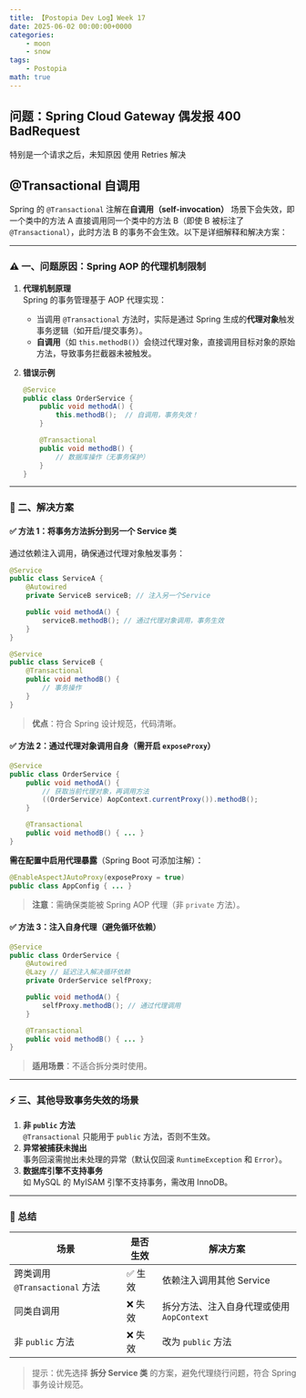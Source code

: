 ```yaml
---
title: 【Postopia Dev Log】Week 17
date: 2025-06-02 00:00:00+0000
categories: 
    - moon
    - snow
tags:
    - Postopia
math: true
---
```


## 问题：Spring Cloud Gateway 偶发报 400 BadRequest
特别是一个请求之后，未知原因
使用 Retries 解决

## @Transactional 自调用
Spring 的 `@Transactional` 注解在**自调用（self-invocation）** 场景下会失效，即一个类中的方法 A 直接调用同一个类中的方法 B（即使 B 被标注了 `@Transactional`），此时方法 B 的事务不会生效。以下是详细解释和解决方案：

---

### ⚠️ 一、问题原因：Spring AOP 的代理机制限制
1. **代理机制原理**  
   Spring 的事务管理基于 AOP 代理实现：
   - 当调用 `@Transactional` 方法时，实际是通过 Spring 生成的**代理对象**触发事务逻辑（如开启/提交事务）。
   - **自调用**（如 `this.methodB()`）会绕过代理对象，直接调用目标对象的原始方法，导致事务拦截器未被触发。

2. **错误示例**  
   ```java
   @Service
   public class OrderService {
       public void methodA() {
           this.methodB();  // 自调用，事务失效！
       }
   
       @Transactional
       public void methodB() { 
           // 数据库操作（无事务保护）
       }
   }
   ```

---

### 🔧 二、解决方案
#### ✅ 方法 1：将事务方法拆分到另一个 Service 类
通过依赖注入调用，确保通过代理对象触发事务：
```java
@Service
public class ServiceA {
    @Autowired
    private ServiceB serviceB; // 注入另一个Service

    public void methodA() {
        serviceB.methodB(); // 通过代理对象调用，事务生效
    }
}

@Service
public class ServiceB {
    @Transactional
    public void methodB() { 
        // 事务操作
    }
}
```
> **优点**：符合 Spring 设计规范，代码清晰。

#### ✅ 方法 2：通过代理对象调用自身（需开启 `exposeProxy`）
```java
@Service
public class OrderService {
    public void methodA() {
        // 获取当前代理对象，再调用方法
        ((OrderService) AopContext.currentProxy()).methodB();
    }

    @Transactional
    public void methodB() { ... }
}
```
**需在配置中启用代理暴露**（Spring Boot 可添加注解）：
```java
@EnableAspectJAutoProxy(exposeProxy = true)
public class AppConfig { ... }
```
> **注意**：需确保类能被 Spring AOP 代理（非 `private` 方法）。

#### ✅ 方法 3：注入自身代理（避免循环依赖）
```java
@Service
public class OrderService {
    @Autowired
    @Lazy // 延迟注入解决循环依赖
    private OrderService selfProxy;

    public void methodA() {
        selfProxy.methodB(); // 通过代理调用
    }

    @Transactional
    public void methodB() { ... }
}
```
> **适用场景**：不适合拆分类时使用。

---

### ⚡ 三、其他导致事务失效的场景
1. **非 `public` 方法**  
   `@Transactional` 只能用于 `public` 方法，否则不生效。
2. **异常被捕获未抛出**  
   事务回滚需抛出未处理的异常（默认仅回滚 `RuntimeException` 和 `Error`）。
3. **数据库引擎不支持事务**  
   如 MySQL 的 MyISAM 引擎不支持事务，需改用 InnoDB。

---

### 💎 总结
| **场景**               | **是否生效** | **解决方案**                     |
|------------------------|--------------|----------------------------------|
| 跨类调用 `@Transactional` 方法 | ✅ 生效       | 依赖注入调用其他 Service         |
| 同类自调用               | ❌ 失效       | 拆分方法、注入自身代理或使用 `AopContext` |
| 非 `public` 方法        | ❌ 失效       | 改为 `public` 方法               |

> 提示：优先选择 **拆分 Service 类** 的方案，避免代理绕行问题，符合 Spring 事务设计规范。